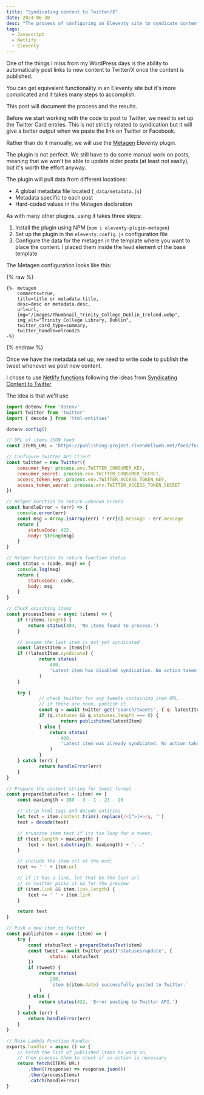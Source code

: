 ```yaml
---
title: "Syndicating content to Twitter/X"
date: 2024-06-30
desc: "The process of configuring an Eleventy site to syndicate content to Twitter/X"
tags:
  - Javascript
  - Netlify
  - Eleventy
---
```


One of the things I miss from my WordPress days is the ability to automatically post links to new content to Twitter/X once the content is published.

You can get equivalent functionality in an Eleventy site but it's more complicated and it takes many steps to accomplish.

This post will document the process and the results.

Before we start working with the code to post to Twitter, we need to set up the Twitter Card entries. This is not strictly related to syndication but it will give a better output when we paste the link on Twitter or Facebook.

Rather than do it manually, we will use the [Metagen](https://github.com/tannerdolby/eleventy-plugin-metagen) Eleventy plugin.

The plugin is not perfect. We still have to do some manual work on posts, meaning that we won't be able to update older posts (at least not easily), but it's worth the effort anyway.

The plugin will pull data from different locations:

* A global metadata file located (`_data/metadata.js`)
* Metadata specific to each post
* Hard-coded values in the Metagen declaration

As with many other plugins, using it takes three steps:

1. Install the plugin using NPM (`npm i eleventy-plugin-metagen`)
2. Set up the plugin in the `eleventy.config.js` configuration file
3. Configure the data for the metagen in the template where you want to place the content. I placed them inside the `head` element of the base template

The Metagen configuration looks like this:

{% raw %}

```text
{%- metagen
	comments=true,
	title=title or metadata.title,
	desc=desc or metadata.desc,
	url=url,
	img="/images/Thumbnail_Trinity_College_Dublin_Ireland.webp",
	img_alt="Trinity College Library, Dublin",
	twitter_card_type=summary,
	twitter_handle=elrond25
-%}
```

{% endraw %}

Once we have the metadata set up, we need to write code to publish the tweet whenever we post new content.

I chose to use [Netlify functions](https://www.youtube.com/watch?v=VHYVipdTE8k) following the ideas from [Syndicating Content to Twitter](https://mxb.dev/blog/syndicating-content-to-twitter-with-netlify-functions/)

The idea is that we'll use

```js
import dotenv from 'dotenv'
import Twitter from 'twitter'
import { decode } from 'html-entities'

dotenv.config()

// URL of items JSON feed
const ITEMS_URL = 'https://publishing-project.rivendellweb.net/feed/feed.json'

// Configure Twitter API Client
const twitter = new Twitter({
    consumer_key: process.env.TWITTER_CONSUMER_KEY,
    consumer_secret: process.env.TWITTER_CONSUMER_SECRET,
    access_token_key: process.env.TWITTER_ACCESS_TOKEN_KEY,
    access_token_secret: process.env.TWITTER_ACCESS_TOKEN_SECRET
})

// Helper Function to return unknown errors
const handleError = (err) => {
    console.error(err)
    const msg = Array.isArray(err) ? err[0].message : err.message
    return {
        statusCode: 422,
        body: String(msg)
    }
}

// Helper Function to return function status
const status = (code, msg) => {
    console.log(msg)
    return {
        statusCode: code,
        body: msg
    }
}

// Check exisiting items
const processItems = async (items) => {
    if (!items.length) {
        return status(404, 'No items found to process.')
    }

    // assume the last item is not yet syndicated
    const latestItem = items[0]
    if (!latestItem.syndicate) {
			return status(
				400,
				'Latest item has disabled syndication. No action taken.'
			)
    }

    try {
			// check twitter for any tweets containing item URL.
			// if there are none, publish it.
			const q = await twitter.get('search/tweets', { q: latestItem.url })
			if (q.statuses && q.statuses.length === 0) {
					return publishitem(latestItem)
			} else {
				return status(
					400,
					'Latest item was already syndicated. No action taken.'
				)
			}
    } catch (err) {
			return handleError(err)
    }
}

// Prepare the content string for tweet format
const prepareStatusText = (item) => {
	const maxLength = 280 - 3 - 1 - 23 - 20

	// strip html tags and decode entities
	let text = item.content.trim().replace(/<[^>]+>/g, '')
	text = decode(text)

	// truncate item text if its too long for a tweet.
	if (text.length > maxLength) {
		text = text.substring(0, maxLength) + '...'
	}

	// include the item url at the end;
	text += ' ' + item.url

	// if it has a link, let that be the last url
	// so twitter picks it up for the preview
	if (item.link && item.link.length) {
		text += ' ' + item.link
	}

	return text
}

// Push a new item to Twitter
const publishitem = async (item) => {
	try {
		const statusText = prepareStatusText(item)
		const tweet = await twitter.post('statuses/update', {
				status: statusText
		})
		if (tweet) {
			return status(
				200,
				`item ${item.date} successfully posted to Twitter.`
			)
		} else {
			return status(422, 'Error posting to Twitter API.')
		}
	} catch (err) {
		return handleError(err)
	}
}

// Main Lambda Function Handler
exports.handler = async () => {
	// Fetch the list of published items to work on,
	// then process them to check if an action is necessary
	return fetch(ITEMS_URL)
		.then((response) => response.json())
		.then(processItems)
		.catch(handleError)
}
```
